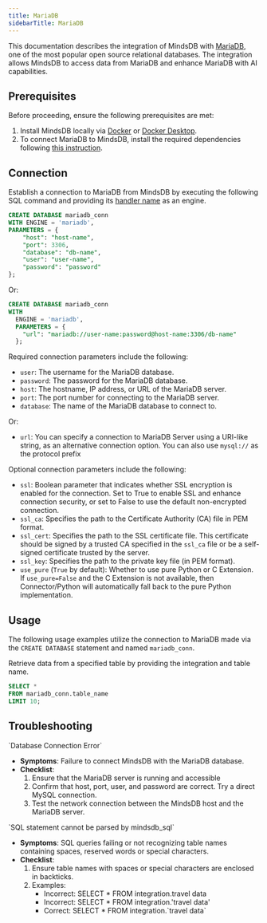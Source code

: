 ```yaml
---
title: MariaDB
sidebarTitle: MariaDB
---
```


This documentation describes the integration of MindsDB with [MariaDB](https://mariadb.org/), one of the most popular open source relational databases.
The integration allows MindsDB to access data from MariaDB and enhance MariaDB with AI capabilities.

## Prerequisites

Before proceeding, ensure the following prerequisites are met:

1. Install MindsDB locally via [Docker](https://docs.mindsdb.com/setup/self-hosted/docker) or [Docker Desktop](https://docs.mindsdb.com/setup/self-hosted/docker-desktop).
2. To connect MariaDB to MindsDB, install the required dependencies following [this instruction](https://docs.mindsdb.com/setup/self-hosted/docker#install-dependencies).

## Connection

Establish a connection to MariaDB from MindsDB by executing the following SQL command and providing its [handler name](https://github.com/mindsdb/mindsdb/tree/main/mindsdb/integrations/handlers/mariadb_handler) as an engine.

```sql
CREATE DATABASE mariadb_conn
WITH ENGINE = 'mariadb', 
PARAMETERS = {
    "host": "host-name",
    "port": 3306,
    "database": "db-name",
    "user": "user-name",
    "password": "password"
};
```

Or:

```sql
CREATE DATABASE mariadb_conn
WITH
  ENGINE = 'mariadb',
  PARAMETERS = {
    "url": "mariadb://user-name:password@host-name:3306/db-name"
  };
```

Required connection parameters include the following:

*    `user`: The username for the MariaDB database.
*    `password`: The password for the MariaDB database.
*    `host`: The hostname, IP address, or URL of the MariaDB server.
*    `port`: The port number for connecting to the MariaDB server.
*    `database`: The name of the MariaDB database to connect to.

Or:

*    `url`: You can specify a connection to MariaDB Server using a URI-like string, as an alternative connection option. You can also use `mysql://` as the protocol prefix

Optional connection parameters include the following:

 * `ssl`: Boolean parameter that indicates whether SSL encryption is enabled for the connection. Set to True to enable SSL and enhance connection security, or set to False to use the default non-encrypted connection. 
 * `ssl_ca`: Specifies the path to the Certificate Authority (CA) file in PEM format. 
 * `ssl_cert`: Specifies the path to the SSL certificate file. This certificate should be signed by a trusted CA specified in the `ssl_ca` file or be a self-signed certificate trusted by the server.
 * `ssl_key`: Specifies the path to the private key file (in PEM format).
 * `use_pure` (`True` by default): Whether to use pure Python or C Extension. If `use_pure=False` and the C Extension is not available, then Connector/Python will automatically fall back to the pure Python implementation.

## Usage

The following usage examples utilize the connection to MariaDB made via the `CREATE DATABASE` statement and named `mariadb_conn`.

Retrieve data from a specified table by providing the integration and table name.

```sql
SELECT *
FROM mariadb_conn.table_name
LIMIT 10;
```

## Troubleshooting

<Warning>
`Database Connection Error`

* **Symptoms**: Failure to connect MindsDB with the MariaDB database.
* **Checklist**:
    1. Ensure that the MariaDB server is running and accessible
    2. Confirm that host, port, user, and password are correct. Try a direct MySQL connection.
    3. Test the network connection between the MindsDB host and the MariaDB server.
</Warning>

<Warning>
`SQL statement cannot be parsed by mindsdb_sql`

* **Symptoms**: SQL queries failing or not recognizing table names containing spaces, reserved words or special characters.
* **Checklist**:
    1. Ensure table names with spaces or special characters are enclosed in backticks.
    2. Examples:
        * Incorrect: SELECT * FROM integration.travel data
        * Incorrect: SELECT * FROM integration.'travel data'
        * Correct: SELECT * FROM integration.\`travel data\`
</Warning>
